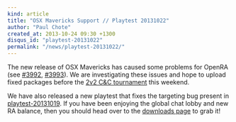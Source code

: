 ```yaml
---
kind: article
title: "OSX Mavericks Support // Playtest 20131022"
author: "Paul Chote"
created_at: 2013-10-24 09:30 +1300
disqus_id: "playtest-20131022"
permalink: "/news/playtest-20131022/"
---
```


The new release of OSX Mavericks has caused some problems for OpenRA (see [#3992](https://github.com/OpenRA/OpenRA/issues/3992), [#3993](https://github.com/OpenRA/OpenRA/issues/3993)).
We are investigating these issues and hope to upload fixed packages before the [2v2 C&C tournament](http://www.sleipnirstuff.com/forum/viewtopic.php?f=82&t=16340) this weekend.

We have also released a new playtest that fixes the targeting bug present
in [playtest-20131019](/news/playtest-20131019/).  If you have been enjoying the
global chat lobby and new RA balance, then you should head over to the
[downloads page](/downloads/) to grab it!